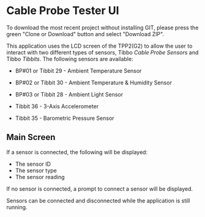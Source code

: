 # Cable Probe Tester UI

To download the most recent project without installing GIT, please press the green "Clone or Download" button and select "Download ZIP".



This application uses the LCD screen of the  TPP2(G2) to allow the user to interact with two different types of sensors, Tibbo *Cable Probe Sensors* and Tibbo *Tibbits*. The following sensors are available:



- BP#01 or Tibbit 29 - Ambient Temperature Sensor

- BP#02 or Tibbit 30 - Ambient Temperature & Humidity Sensor

- BP#03 or Tibbit 28 - Ambient Light Sensor

- Tibbit 36 - 3-Axis Accelerometer

- Tibbit 35 - Barometric Pressure Sensor


## Main Screen

If a sensor is connected, the following will be displayed:



- The sensor ID
- The sensor type
- The sensor reading



If no sensor is connected, a prompt to connect a sensor will be displayed.

Sensors can be connected and disconnected while the application is still running.